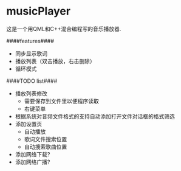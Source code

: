 musicPlayer
===========

这是一个用QML和C++混合编程写的音乐播放器.

####features####

* 同步显示歌词
* 播放列表（双击播放，右击删除）
* 循环模式

####TODO list####

* 播放列表修改
  * 需要保存到文件里以便程序读取
  * 右键菜单
* 根据系统对音频文件格式的支持自动添加打开文件对话框的格式筛选
* 添加设置页
  * 自动播放
  * 歌词文件搜索位置
  * 自动搜索歌曲位置
* 添加网络下载?
* 添加网络广播?

